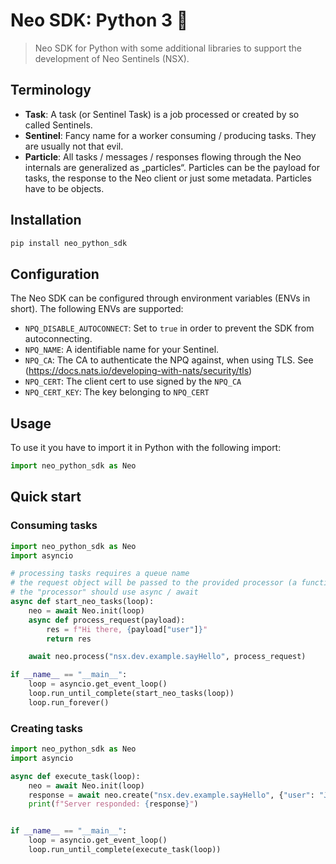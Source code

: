 # Neo SDK: Python 3 🐍

> Neo SDK for Python with some additional libraries to support the development of Neo Sentinels (NSX).

## Terminology

- **Task**: A task (or Sentinel Task) is a job processed or created by so called Sentinels.
- **Sentinel**: Fancy name for a worker consuming / producing tasks. They are usually not that evil.
- **Particle**: All tasks / messages / responses flowing through the Neo internals are generalized as „particles“. Particles can be the payload for tasks, the response to the Neo client or just some metadata. Particles have to be objects.

## Installation

```bash
pip install neo_python_sdk
```

## Configuration

The Neo SDK can be configured through environment variables (ENVs in short). The following ENVs are supported:

- `NPQ_DISABLE_AUTOCONNECT`: Set to `true` in order to prevent the SDK from autoconnecting.
- `NPQ_NAME`: A identifiable name for your Sentinel.
- `NPQ_CA`: The CA to authenticate the NPQ against, when using TLS. See (https://docs.nats.io/developing-with-nats/security/tls)
- `NPQ_CERT`: The client cert to use signed by the `NPQ_CA`
- `NPQ_CERT_KEY`: The key belonging to `NPQ_CERT`

## Usage

To use it you have to import it in Python with the following import:

```python
import neo_python_sdk as Neo
```

## Quick start

### Consuming tasks

```python
import neo_python_sdk as Neo
import asyncio

# processing tasks requires a queue name
# the request object will be passed to the provided processor (a function)
# the "processor" should use async / await
async def start_neo_tasks(loop):
    neo = await Neo.init(loop)
    async def process_request(payload):
        res = f"Hi there, {payload["user"]}"
        return res

    await neo.process("nsx.dev.example.sayHello", process_request)

if __name__ == "__main__":
    loop = asyncio.get_event_loop()
    loop.run_until_complete(start_neo_tasks(loop))
    loop.run_forever()
```

### Creating tasks

```Python
import neo_python_sdk as Neo
import asyncio

async def execute_task(loop):
    neo = await Neo.init(loop)
    response = await neo.create("nsx.dev.example.sayHello", {"user": "John"})
    print(f"Server responded: {response}")


if __name__ == "__main__":
    loop = asyncio.get_event_loop()
    loop.run_until_complete(execute_task(loop))
```

